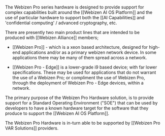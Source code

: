 The Webizen Pro series hardware is designed to provide support for complex capabilities built around the [[Webizen AI OS Platform]] and the use of particular hardware to support both the  [[AI Capabilities]] and 'confidential computing' / advanced cryptography, etc. 

There are presently two main product lines that are intended to be produced with [[Webizen Alliance]] members;

- [[Webizen Pro]] - which is a xeon based architecture, designed for high-end applications and/or as a primary webizen network device.  In some applications there may be many of them spread across a network.

- [[Webizen Pro - Edge]] is a lower-grade i9 based device; with far lower specifications.  These may be used for applications that do not warrant the use of a Webizen Pro; or compliment the use of Webizen Pro, through the deployment of Webizen Pro - Edge devices, within a network.

The primary purpose of the Webizen Pro Hardware solution, is to provide support for a Standard Operating Environment ("SOE") that can be used by developers to have a known hardware target for the software that they produce to support the [[Webizen AI OS Platform]].

The Webizen Pro Hardware is in-turn able to be supported by [[Webizen Pro VAR Solutions]] providers. 
